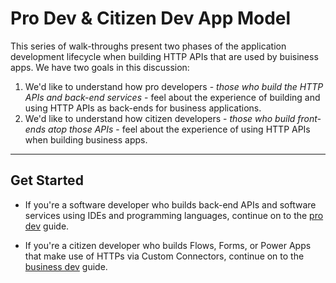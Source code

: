 # Pro Dev & Citizen Dev App Model

This series of walk-throughs present two phases of the application development lifecycle when building HTTP APIs that are used by buisiness apps. We have two goals in this discussion:

1. We'd like to understand how pro developers - *those who build the HTTP APIs and back-end services* - feel about the experience of building and using HTTP APIs as back-ends for business applications.
1. We'd like to understand how citizen developers - *those who build front-ends atop those APIs* - feel about the experience of using HTTP APIs when building business apps.

---

## Get Started

* If you're a software developer who builds back-end APIs and software services using IDEs and programming languages, continue on to the [pro dev](pro/readme.md) guide.

* If you're a citizen developer who builds Flows, Forms, or Power Apps that make use of HTTPs via Custom Connectors, continue on to the [business dev](phase1-citizen-dev.md) guide.
